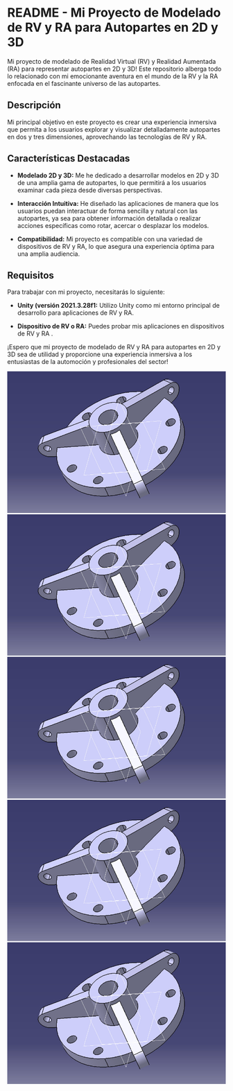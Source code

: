 # README - Mi Proyecto de Modelado de RV y RA para Autopartes en 2D y 3D

Mi proyecto de modelado de Realidad Virtual (RV) y Realidad Aumentada (RA) para representar autopartes en 2D y 3D! Este repositorio alberga todo lo relacionado con mi emocionante aventura en el mundo de la RV y la RA enfocada en el fascinante universo de las autopartes.

## Descripción

Mi principal objetivo en este proyecto es crear una experiencia inmersiva que permita a los usuarios explorar y visualizar detalladamente autopartes en dos y tres dimensiones, aprovechando las tecnologías de RV y RA.

## Características Destacadas

- **Modelado 2D y 3D:** Me he dedicado a desarrollar modelos en 2D y 3D de una amplia gama de autopartes, lo que permitirá a los usuarios examinar cada pieza desde diversas perspectivas.



- **Interacción Intuitiva:** He diseñado las aplicaciones de manera que los usuarios puedan interactuar de forma sencilla y natural con las autopartes, ya sea para obtener información detallada o realizar acciones específicas como rotar, acercar o desplazar los modelos.

- **Compatibilidad:** Mi proyecto es compatible con una variedad de dispositivos de RV y RA, lo que asegura una experiencia óptima para una amplia audiencia.

## Requisitos

Para trabajar con mi proyecto, necesitarás lo siguiente:

- **Unity (versión 2021.3.28f1:** Utilizo Unity como mi entorno principal de desarrollo para aplicaciones de RV y RA.

- **Dispositivo de RV o RA:** Puedes probar mis aplicaciones en dispositivos de RV y RA .

¡Espero que mi proyecto de modelado de RV y RA para autopartes en 2D y 3D sea de utilidad y proporcione una experiencia inmersiva a los entusiastas de la automoción y profesionales del sector!


![Logo](https://github.com/IrvingPerez22/Portalio/blob/main/Autopartes/Modelos_Imagenes/74Placa_Extremo.jpg)
![Logo](https://github.com/IrvingPerez22/Portalio/blob/main/Autopartes/Modelos_Imagenes/74Placa_Extremo.jpg)
![Logo](https://github.com/IrvingPerez22/Portalio/blob/main/Autopartes/Modelos_Imagenes/74Placa_Extremo.jpg)
![Logo](https://github.com/IrvingPerez22/Portalio/blob/main/Autopartes/Modelos_Imagenes/74Placa_Extremo.jpg)
![Logo](https://github.com/IrvingPerez22/Portalio/blob/main/Autopartes/Modelos_Imagenes/74Placa_Extremo.jpg)



